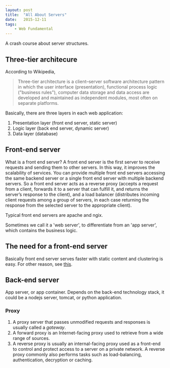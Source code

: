```yaml
---
layout: post
title:  "All About Servers"
date:   2015-12-11
tags:   
    - Web Fundamental
---
```


A crash course about server structures.

## Three-tier architecure

According to Wikipedia,
 > Three-tier architecture is a client–server software architecture pattern in which the user interface (presentation), functional process logic ("business rules"), computer data storage and data access are developed and maintained as independent modules, most often on separate platforms.

 Basically, there are three layers in each web application:
 1. Presentation layer (front end server, static server)
 2. Logic layer (back end server, dynamic server)
 3. Data layer (database)

## Front-end server

What is a front end server? A front end server is the first server to receive requests and sending them to other servers. In this way, it improves the scalability of services. You can provide multiple front end servers accessing the same backend server or a single front end server with multiple backend servers. So a front end server acts as a reverse proxy (accepts a request from a client, forwards it to a server that can fulfill it, and returns the server’s response to the client), and a load balancer (distributes incoming client requests among a group of servers, in each case returning the response from the selected server to the appropriate client).

Typical front end servers are apache and ngix.

Sometimes we call it a 'web server', to differentiate from an 'app server', which contains the business logic.


## The need for a front-end server

Basically front end server serves faster with static content and clustering is easy. For other reason, see [this](https://wiki.apache.org/tomcat/FAQ/Connectors#Q3).

## Back-end server

App server, or app container. Depends on the back-end technology stack, it could be a nodejs server, tomcat, or python application.

### Proxy

1. A proxy server that passes unmodified requests and responses is usually called a *gateway*.
2. A forward proxy is an Internet-facing proxy used to retrieve from a wide range of sources.
3. A reverse proxy is usually an internal-facing proxy used as a front-end to control and protect access to a server on a private network. A reverse proxy commonly also performs tasks such as load-balancing, authentication, decryption or caching.





 

